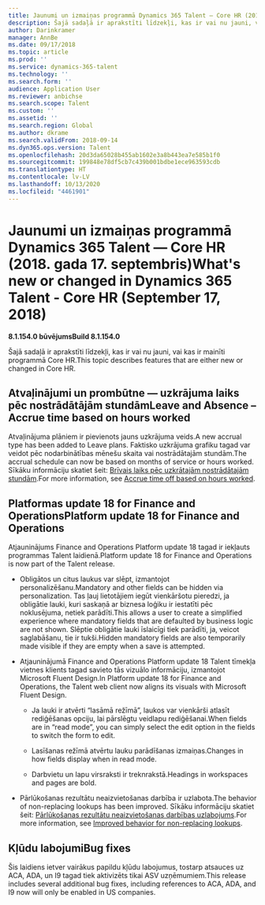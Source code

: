 ```yaml
---
title: Jaunumi un izmaiņas programmā Dynamics 365 Talent — Core HR (2018. gada 17. septembris)
description: Šajā sadaļā ir aprakstīti līdzekļi, kas ir vai nu jauni, vai kas ir mainīti programmā Microsoft Dynamics 365 Talent — Core HR.
author: Darinkramer
manager: AnnBe
ms.date: 09/17/2018
ms.topic: article
ms.prod: ''
ms.service: dynamics-365-talent
ms.technology: ''
ms.search.form: ''
audience: Application User
ms.reviewer: anbichse
ms.search.scope: Talent
ms.custom: ''
ms.assetid: ''
ms.search.region: Global
ms.author: dkrame
ms.search.validFrom: 2018-09-14
ms.dyn365.ops.version: Talent
ms.openlocfilehash: 20d3da65028b455ab1602e3a8b443ea7e585b1f0
ms.sourcegitcommit: 199848e78df5cb7c439b001bdbe1ece963593cdb
ms.translationtype: HT
ms.contentlocale: lv-LV
ms.lasthandoff: 10/13/2020
ms.locfileid: "4461901"
---
```

# <a name="whats-new-or-changed-in-dynamics-365-talent---core-hr-september-17-2018"></a><span data-ttu-id="6ae2d-103">Jaunumi un izmaiņas programmā Dynamics 365 Talent — Core HR (2018. gada 17. septembris)</span><span class="sxs-lookup"><span data-stu-id="6ae2d-103">What's new or changed in Dynamics 365 Talent - Core HR (September 17, 2018)</span></span>

<span data-ttu-id="6ae2d-104">**8.1.154.0 būvējums**</span><span class="sxs-lookup"><span data-stu-id="6ae2d-104">**Build 8.1.154.0**</span></span>

<span data-ttu-id="6ae2d-105">Šajā sadaļā ir aprakstīti līdzekļi, kas ir vai nu jauni, vai kas ir mainīti programmā Core HR.</span><span class="sxs-lookup"><span data-stu-id="6ae2d-105">This topic describes features that are either new or changed in Core HR.</span></span>

## <a name="leave-and-absence--accrue-time-based-on-hours-worked"></a><span data-ttu-id="6ae2d-106">Atvaļinājumi un prombūtne — uzkrājuma laiks pēc nostrādātājām stundām</span><span class="sxs-lookup"><span data-stu-id="6ae2d-106">Leave and Absence – Accrue time based on hours worked</span></span>

<span data-ttu-id="6ae2d-107">Atvaļinājuma plāniem ir pievienots jauns uzkrājuma veids.</span><span class="sxs-lookup"><span data-stu-id="6ae2d-107">A new accrual type has been added to Leave plans.</span></span> <span data-ttu-id="6ae2d-108">Faktisko uzkrājuma grafiku tagad var veidot pēc nodarbinātības mēnešu skaita vai nostrādātajām stundām.</span><span class="sxs-lookup"><span data-stu-id="6ae2d-108">The accrual schedule can now be based on months of service or hours worked.</span></span> <span data-ttu-id="6ae2d-109">Sīkāku informāciju skatiet šeit: [Brīvais laiks pēc uzkrātajām nostrādātajām stundām](leave-accrue-hours-worked.md).</span><span class="sxs-lookup"><span data-stu-id="6ae2d-109">For more information, see [Accrue time off based on hours worked](leave-accrue-hours-worked.md).</span></span>

## <a name="platform-update-18-for-finance-and-operations"></a><span data-ttu-id="6ae2d-110">Platformas update 18 for Finance and Operations</span><span class="sxs-lookup"><span data-stu-id="6ae2d-110">Platform update 18 for Finance and Operations</span></span>

<span data-ttu-id="6ae2d-111">Atjauninājums Finance and Operations Platform update 18 tagad ir iekļauts programmas Talent laidienā.</span><span class="sxs-lookup"><span data-stu-id="6ae2d-111">Platform update 18 for Finance and Operations is now part of the Talent release.</span></span> 

-   <span data-ttu-id="6ae2d-112">Obligātos un citus laukus var slēpt, izmantojot personalizēšanu.</span><span class="sxs-lookup"><span data-stu-id="6ae2d-112">Mandatory and other fields can be hidden via personalization.</span></span> <span data-ttu-id="6ae2d-113">Tas ļauj lietotājiem iegūt vienkāršotu pieredzi, ja obligātie lauki, kuri saskaņā ar biznesa loģiku ir iestatīti pēc noklusējuma, netiek parādīti.</span><span class="sxs-lookup"><span data-stu-id="6ae2d-113">This allows a user to create a simplified experience where mandatory fields that are defaulted by business logic are not shown.</span></span> <span data-ttu-id="6ae2d-114">Slēptie obligātie lauki īslaicīgi tiek parādīti, ja, veicot saglabāšanu, tie ir tukši.</span><span class="sxs-lookup"><span data-stu-id="6ae2d-114">Hidden mandatory fields are also temporarily made visible if they are empty when a save is attempted.</span></span>

-   <span data-ttu-id="6ae2d-115">Atjauninājumā Finance and Operations Platform update 18 Talent tīmekļa vietnes klients tagad savieto tās vizuālo informāciju, izmantojot Microsoft Fluent Design.</span><span class="sxs-lookup"><span data-stu-id="6ae2d-115">In Platform update 18 for Finance and Operations, the Talent web client now aligns its visuals with Microsoft Fluent Design.</span></span>

    -   <span data-ttu-id="6ae2d-116">Ja lauki ir atvērti “lasāmā režīmā”, laukos var vienkārši atlasīt rediģēšanas opciju, lai pārslēgtu veidlapu rediģēšanai.</span><span class="sxs-lookup"><span data-stu-id="6ae2d-116">When fields are in “read mode”, you can simply select the edit option in the fields to switch the form to edit.</span></span>

    -   <span data-ttu-id="6ae2d-117">Lasīšanas režīmā atvērtu lauku parādīšanas izmaiņas.</span><span class="sxs-lookup"><span data-stu-id="6ae2d-117">Changes in how fields display when in read mode.</span></span>

    -   <span data-ttu-id="6ae2d-118">Darbvietu un lapu virsraksti ir treknrakstā.</span><span class="sxs-lookup"><span data-stu-id="6ae2d-118">Headings in workspaces and pages are bold.</span></span>

-   <span data-ttu-id="6ae2d-119">Pārlūkošanas rezultātu neaizvietošanas darbība ir uzlabota.</span><span class="sxs-lookup"><span data-stu-id="6ae2d-119">The behavior of non-replacing lookups has been improved.</span></span> <span data-ttu-id="6ae2d-120">Sīkāku informāciju skatiet šeit: [Pārlūkošanas rezultātu neaizvietošanas darbības uzlabojums](https://docs.microsoft.com/business-applications-release-notes/October18/dynamics365-finance-operations/non-replacing-lookups).</span><span class="sxs-lookup"><span data-stu-id="6ae2d-120">For more information, see [Improved behavior for non-replacing lookups](https://docs.microsoft.com/business-applications-release-notes/October18/dynamics365-finance-operations/non-replacing-lookups).</span></span>

## <a name="bug-fixes"></a><span data-ttu-id="6ae2d-121">Kļūdu labojumi</span><span class="sxs-lookup"><span data-stu-id="6ae2d-121">Bug fixes</span></span>

<span data-ttu-id="6ae2d-122">Šis laidiens ietver vairākus papildu kļūdu labojumus, tostarp atsauces uz ACA, ADA, un I9 tagad tiek aktivizēts tikai ASV uzņēmumiem.</span><span class="sxs-lookup"><span data-stu-id="6ae2d-122">This release includes several additional bug fixes, including references to ACA, ADA, and I9 now will only be enabled in US companies.</span></span>
